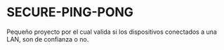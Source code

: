# SECURE-PING-PONG
Pequeño proyecto por el cual valida si los dispositivos conectados a una LAN, son de confianza o no.
